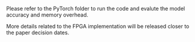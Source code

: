 Please refer to the PyTorch folder to run the code and evalute the model accuracy and memory overhead. 

More details related to the FPGA implementation will be released closer to the paper decision dates. 
